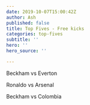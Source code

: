 ```yaml
---
date: 2019-10-07T15:00:42Z
author: Ash
published: false
title: Top Fives - Free kicks
categories: top-fives
subtitle: ''
hero: ''
hero_source: ''

---
```

Beckham vs Everton

Ronaldo vs Arsenal

Beckham vs Colombia